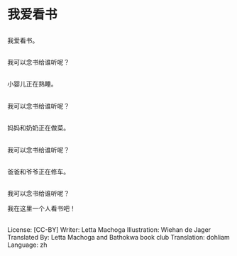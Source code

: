 # 我爱看书

##
我爱看书。

##
我可以念书给谁听呢？

##
小婴儿正在熟睡。

##
我可以念书给谁听呢？

##
妈妈和奶奶正在做菜。

##
我可以念书给谁听呢？

##
爸爸和爷爷正在修车。

##
我可以念书给谁听呢？

我在这里一个人看书吧！

##
License: [CC-BY]
Writer: Letta Machoga
Illustration: Wiehan de Jager
Translated By: Letta Machoga and Bathokwa book club
Translation: dohliam
Language: zh
